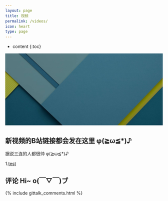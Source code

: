 ```yaml
---
layout: page
title: 视频
permalink: /videos/
icon: heart
type: page
---
```


* content
{:toc}

![videobg](https://github.com/Orangelop/orangelop.github.io/blob/master/img/all-page-bg.jpg)

## 新视频的B站链接都会发在这里 φ(≧ω≦*)♪

据说三连的人都很帅 φ(≧ω≦*)♪

1.[test](https://orangelop.github.io/)

## 评论 Hi~ o(￣▽￣)ブ

{% include gittalk_comments.html %}
